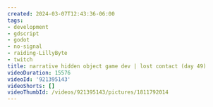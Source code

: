 ```yaml
---
created: 2024-03-07T12:43:36-06:00
tags:
- development
- gdscript
- godot
- no-signal
- raiding-LillyByte
- twitch
title: narrative hidden object game dev | lost contact (day 49)
videoDuration: 15576
videoId: '921395143'
videoShorts: []
videoThumbId: /videos/921395143/pictures/1811792014
---
```

